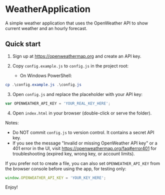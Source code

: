 # WeatherApplication
A simple weather application that uses the OpenWeather API to show current weather and an hourly forecast.

## Quick start

1. Sign up at https://openweathermap.org and create an API key.
2. Copy `config.example.js` to `config.js` in the project root:

	- On Windows PowerShell:

```powershell
cp .\config.example.js .\config.js
```

3. Open `config.js` and replace the placeholder with your API key:

```js
var OPENWEATHER_API_KEY = 'YOUR_REAL_KEY_HERE';
```

4. Open `index.html` in your browser (double-click or serve the folder).

Notes:

- Do NOT commit `config.js` to version control. It contains a secret API key.
- If you see the message "Invalid or missing OpenWeather API key" or a 401 error in the UI, visit https://openweathermap.org/faq#error401 for troubleshooting (expired key, wrong key, or account limits).

If you prefer not to create a file, you can also set `OPENWEATHER_API_KEY` from the browser console before using the app, for testing only:

```js
window.OPENWEATHER_API_KEY = 'YOUR_KEY_HERE';
```

Enjoy!
